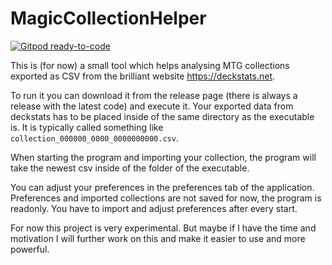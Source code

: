 # MagicCollectionHelper
[![Gitpod ready-to-code](https://img.shields.io/badge/Gitpod-ready--to--code-blue?logo=gitpod)](https://gitpod.io/#https://github.com/NicoVIII/MagicCollectionHelper)

This is (for now) a small tool which helps analysing MTG collections exported as CSV
from the brilliant website <https://deckstats.net>.

To run it you can download it from the release page (there is always a release with the latest code)
and execute it.
Your exported data from deckstats has to be placed inside of the same directory as the executable is.
It is typically called something like `collection_000000_0000_0000000000.csv`.

When starting the program and importing your collection, the program will take the newest csv inside
of the folder of the executable.

You can adjust your preferences in the preferences tab of the application. Preferences and imported
collections are not saved for now, the program is readonly. You have to import and adjust preferences
after every start.

For now this project is very experimental. But maybe if I have the time and motivation I will
further work on this and make it easier to use and more powerful.

